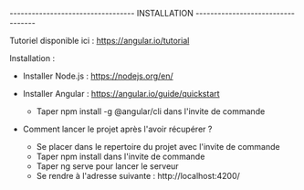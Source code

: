 ---------------------------------- INSTALLATION ---------------------------------- 

Tutoriel disponible ici : https://angular.io/tutorial

Installation : 

- Installer Node.js : https://nodejs.org/en/

- Installer Angular : https://angular.io/guide/quickstart
	- Taper npm install -g @angular/cli dans l'invite de commande

- Comment lancer le projet après l'avoir récupérer ? 
	- Se placer dans le repertoire du projet avec l'invite de commande 
	- Taper npm install dans l'invite de commande 
	- Taper ng serve pour lancer le serveur 
	- Se rendre à l'adresse suivante : http://localhost:4200/
	
